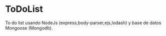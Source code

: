 # ToDoList
To do list usando NodeJs (express,body-parser,ejs,lodash) y base de datos Mongoose (Mongodb).
